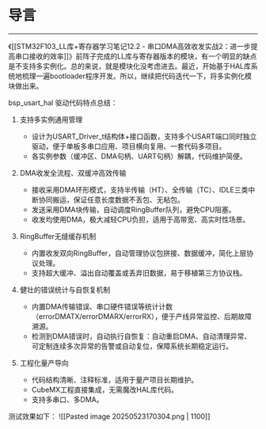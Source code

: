 # 导言
---
《[[STM32F103_LL库+寄存器学习笔记12.2 - 串口DMA高效收发实战2：进一步提高串口接收的效率]]》前阵子完成的LL库与寄存器版本的模块，有一个明显的缺点是不支持多实例化。总的来说，就是模块化没考虑进去。最近，开始基于HAL库系统地梳理一遍bootloader程序开发。所以，继续把代码迭代一下，将多实例化模块做出来。

bsp_usart_hal 驱动代码特点总结：
1. 支持多实例通用管理
	- 设计为USART_Driver_t结构体+接口函数，支持多个USART端口同时独立驱动，便于单板多串口应用、项目横向复用、一套代码多项目。
	- 各实例参数（缓冲区、DMA句柄、UART句柄）解耦，代码维护简便。

2. DMA收发全流程、双缓冲高效传输
	- 接收采用DMA环形模式，支持半传输（HT）、全传输（TC）、IDLE三类中断协同搬运，保证任意长度数据不丢包、无粘包。
	- 发送采用DMA块传输，自动调度RingBuffer队列，避免CPU阻塞。
	- 收发均使用DMA，极大减轻CPU负担，适用于高带宽、高实时性场景。

3. RingBuffer无缝缓存机制
	- 内置收发双向RingBuffer，自动管理协议包拼接、数据缓冲，简化上层协议处理。
	- 支持超大缓冲、溢出自动覆盖或丢弃旧数据，易于移植第三方协议栈。

4. 健壮的错误统计与自恢复机制
	- 内置DMA传输错误、串口硬件错误等统计计数（errorDMATX/errorDMARX/errorRX），便于产线异常监控、后期故障溯源。
	- 检测到DMA错误时，自动执行自恢复：自动重启DMA、自动清理异常、可定制连续多次异常的告警或自动复位，保障系统长期稳定运行。

5. 工程化量产导向
	- 代码结构清晰、注释标准，适用于量产项目长期维护。
	- CubeMX工程直接集成，无需魔改HAL库代码。
	- 支持多串口、多DMA。

测试效果如下：
![[Pasted image 20250523170304.png | 1100]]